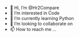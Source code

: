 - 👋 Hi, I’m @Hr2Compare
- 👀 I’m interested in Code
- 🌱 I’m currently learning Python
- 💞️ I’m looking to collaborate on 
- 📫 How to reach me ...

<!---
Hr2Compare/Hr2Compare is a ✨ special ✨ repository because its `README.md` (this file) appears on your GitHub profile.
You can click the Preview link to take a look at your changes.
--->
